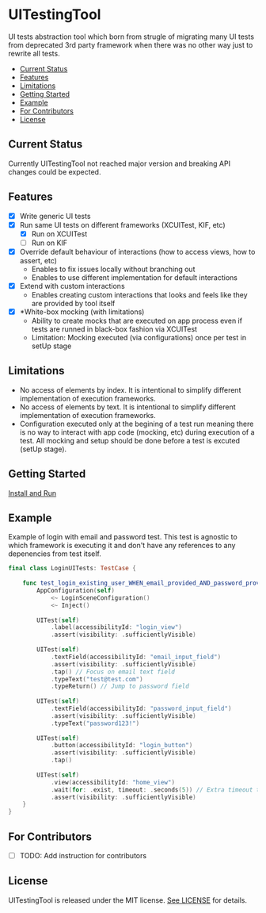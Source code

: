 
# UITestingTool

UI tests abstraction tool which born from strugle of migrating many UI tests from deprecated 3rd party framework when there was no other way just to rewrite all tests.

- [Current Status](#current-status)
- [Features](#features)
- [Limitations](#limitations)
- [Getting Started](#getting-started)
- [Example](#example)
- [For Contributors](#for-contributors)
- [License](#license)

## Current Status

Currently UITestingTool not reached major version and breaking API changes could be expected.

## Features

- [x] Write generic UI tests
- [x] Run same UI tests on different frameworks (XCUITest, KIF, etc)
    - [x] Run on XCUITest
    - [ ] Run on KIF
- [x] Override default behaviour of interactions (how to access views, how to assert, etc)
    - Enables to fix issues locally without branching out
    - Enables to use different implementation for default interactions 
- [x] Extend with custom interactions
    - Enables creating custom interactions that looks and feels like they are provided by tool itself
- [x] \*White-box mocking (with limitations)
    - Ability to create mocks that are executed on app process even if tests are runned in black-box fashion via XCUITest
    - Limitation: Mocking executed (via configurations) once per test in setUp stage

## Limitations

- No access of elements by index. It is intentional to simplify different implementation of execution frameworks.
- No access of elements by text. It is intentional to simplify different implementation of execution frameworks.
- Configuration executed only at the begining of a test run meaning there is no way to interact with app code (mocking, etc) during execution of a test. All mocking and setup should be done before a test is excuted (setUp stage).

## Getting Started

[Install and Run](https://github.com/MobilePayDev/UITestingTool/tree/main/docs/install-and-run.md)

## Example

Example of login with email and password test. 
This test is agnostic to which framework is executing it and don't have any references to any depenencies from test itself.

```swift
final class LoginUITests: TestCase {
    
    func test_login_existing_user_WHEN_email_provided_AND_password_provided_THEN_login_success_AND_home_screen_visible() {
        AppConfiguration(self)
            <~ LoginSceneConfiguration()
            <~ Inject()
        
        UITest(self)
            .label(accessibilityId: "login_view")
            .assert(visibility: .sufficientlyVisible)
            
        UITest(self)
            .textField(accessibilityId: "email_input_field")
            .assert(visibility: .sufficientlyVisible)
            .tap() // Focus on email text field
            .typeText("test@test.com")
            .typeReturn() // Jump to password field
            
        UITest(self)
            .textField(accessibilityId: "password_input_field")
            .assert(visibility: .sufficientlyVisible)
            .typeText("password123!")
            
        UITest(self)
            .button(accessibilityId: "login_button")
            .assert(visibility: .sufficientlyVisible)
            .tap()
            
        UITest(self)
            .view(accessibilityId: "home_view")
            .wait(for: .exist, timeout: .seconds(5)) // Extra timeout to accomodate for request time and animations
            .assert(visibility: .sufficientlyVisible)
    }
}
```

## For Contributors

- [ ] TODO: Add instruction for contributors

## License

UITestingTool is released under the MIT license. [See LICENSE](https://github.com/MobilePayDev/UITestingTool/tree/main/LICENSE) for details.
